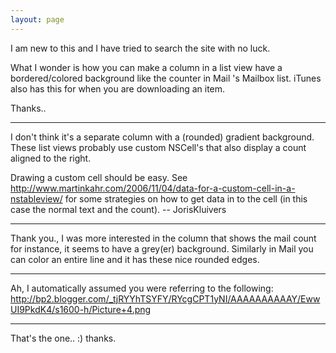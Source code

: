 ```yaml
---
layout: page
---
```


I am new to this and I have tried to search the site with no luck.

What I wonder is how you can make a column in a list view have a bordered/colored background like the counter in Mail 's Mailbox list.
iTunes also has this for when you are downloading an item.

Thanks..

----
I don't think it's a separate column with a (rounded) gradient background. These list views probably use custom NSCell's that also display a count aligned to the right.

Drawing a custom cell should be easy. See http://www.martinkahr.com/2006/11/04/data-for-a-custom-cell-in-a-nstableview/ for some strategies on how to get data in to the cell (in this case the normal text and the count). -- JorisKluivers

----

Thank you., I was more interested in the column that shows the mail count for instance, it seems to have a grey(er) background.
Similarly in Mail you can color an entire line and it has these nice rounded edges.

----
Ah, I automatically assumed you were referring to the following:
http://bp2.blogger.com/_tjRYYhTSYFY/RYcgCPT1yNI/AAAAAAAAAAY/EwwUI9PkdK4/s1600-h/Picture+4.png

----

That's the one.. :) thanks.
